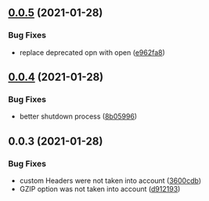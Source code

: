 ## [0.0.5](https://github.com/aversini/teeny-static-server/compare/v0.0.4...v0.0.5) (2021-01-28)


### Bug Fixes

* replace deprecated opn with open ([e962fa8](https://github.com/aversini/teeny-static-server/commit/e962fa8606fdda46df9ebbf44c618ff2bc309086))



## [0.0.4](https://github.com/aversini/teeny-static-server/compare/v0.0.3...v0.0.4) (2021-01-28)


### Bug Fixes

* better shutdown process ([8b05996](https://github.com/aversini/teeny-static-server/commit/8b059968746f19ed12461d10535c2a0f55ccd053))



## 0.0.3 (2021-01-28)


### Bug Fixes

* custom Headers were not taken into account ([3600cdb](https://github.com/aversini/teeny-static-server/commit/3600cdb6ed0749448320b451b93874233e48bb5c))
* GZIP option was not taken into account ([d912193](https://github.com/aversini/teeny-static-server/commit/d912193b86d2699bf17bd3ed0b79f0dc8f97d978))



